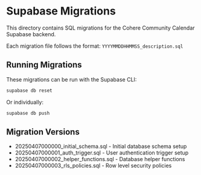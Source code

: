 
# Supabase Migrations

This directory contains SQL migrations for the Cohere Community Calendar Supabase backend.

Each migration file follows the format: `YYYYMMDDHHMMSS_description.sql` 

## Running Migrations

These migrations can be run with the Supabase CLI:

```bash
supabase db reset
```

Or individually:

```bash
supabase db push
```

## Migration Versions

- 20250407000000_initial_schema.sql - Initial database schema setup
- 20250407000001_auth_trigger.sql - User authentication trigger setup
- 20250407000002_helper_functions.sql - Database helper functions
- 20250407000003_rls_policies.sql - Row level security policies
